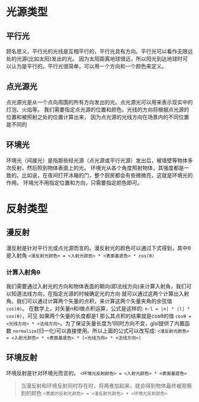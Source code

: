# 光源类型
## 平行光
顾名思义，平行光的光线是互相平行的，平行光具有方向。平行光可以看作无限远处的光源(比如太阳)发出的光。
因为太阳距离地球很远，所以阳光到达地球时可以认为是平行的。平行光很简单，可以用一个方向和一个颜色来定义。
## 点光源光
点光源光是从一个点向周围的所有方向发出的光。点光源光可以用来表示现实中的灯泡、火焰等。
我们需要指定点光源的位置和颜色。光线的方向将根据点光源的位置和被照射之处的位置计算出来，
因为点光源的光线方向在场景内的不同位置是不同的
## 环境光
环境光（间接光）是指那些经光源（点光源或平行光源）发出后，被墙壁等物体多次反射，然后照到物体表面上的光。
环境光从各个角度照射物体，其强度都是一致的。比如说，在夜间打开冰箱的门，整个厨房都会有些微微亮，这就是环境光的作用。
环境光不用指定位置和方向，只需要指定颜色即可。

# 反射类型
## 漫反射
漫反射是针对平行光或点光源而言的。漫反射光的颜色可以通过下式得到，其中θ是入射角
`<漫反射光颜色> = <入射光颜色> * <表面基底色> * cos(θ)`

### 计算入射角θ
我们需要通过入射光的方向和物体表面的朝向(即法线方向)来计算入射角，我们可以知道法线方向，在指定光源的时候确定光的方向
就可以通过这两个计算出入射角。我们可以通过计算两个矢量的点积，来计算这两个矢量夹角的余弦值`cos(θ)`。
在数学上，对矢量n和l做点积运算，公式是这样的: `n·l = |n| * |l| * cos(θ)`，可见 如果两个矢量的长度都是1
那么其点积的结果就是cosθ的值 `cosθ = <光线方向> * <法线方向>`。为了保证矢量长度为1同时方向不变，glsl提供了内置函数 `normalize`(归一化)可以直接使用。所以上面的公式可以改写成: 
`<漫反射光颜色> = <入射光颜色> * <表面基底色> * (<光线方向> * <法线方向>)`

## 环境反射
环境反射是针对环境光而言的。
`<环境光反射颜色> = <入射光颜色> * <表面基底色>`

> 当漫反射和环境反射同时存在时，将两者加起来，就会得到物体最终被观察到的颜色
`<表面的反射光颜色> = <漫反射光颜色> + <环境光反射颜色>`